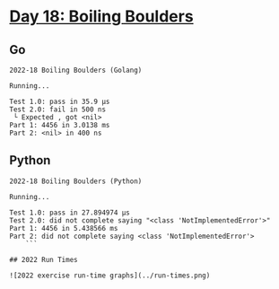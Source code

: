 # [Day 18: Boiling Boulders](https://adventofcode.com/2022/day/18)

<!-- [Day 18: Boiling Boulders](18-boilingBoulders) -->

## Go

```text
2022-18 Boiling Boulders (Golang)

Running...

Test 1.0: pass in 35.9 µs
Test 2.0: fail in 500 ns
 └ Expected , got <nil>
Part 1: 4456 in 3.0138 ms
Part 2: <nil> in 400 ns
```

## Python

```text
2022-18 Boiling Boulders (Python)

Running...

Test 1.0: pass in 27.894974 µs
Test 2.0: did not complete saying "<class 'NotImplementedError'>"
Part 1: 4456 in 5.438566 ms
Part 2: did not complete saying <class 'NotImplementedError'>
    ```

## 2022 Run Times

![2022 exercise run-time graphs](../run-times.png)
